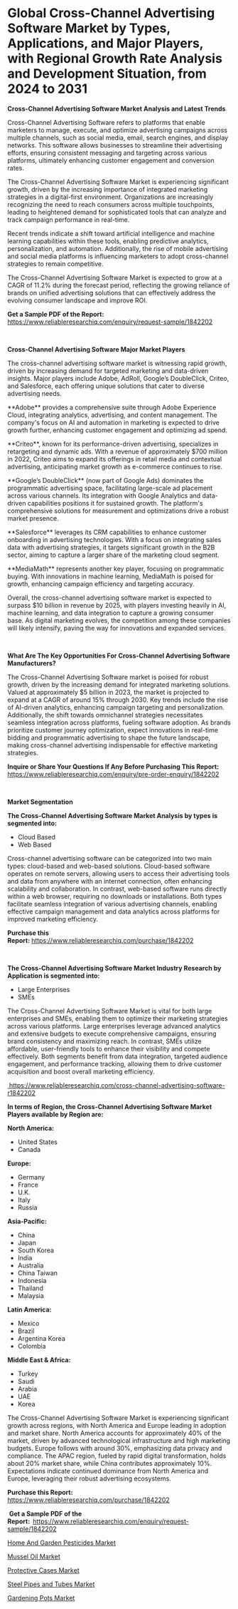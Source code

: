 <p><h1>Global Cross-Channel Advertising Software Market by Types, Applications, and Major Players, with Regional Growth Rate Analysis and Development Situation, from 2024 to 2031</h1></p><p><strong>Cross-Channel Advertising Software Market Analysis and Latest Trends</strong></p>
<p><p>Cross-Channel Advertising Software refers to platforms that enable marketers to manage, execute, and optimize advertising campaigns across multiple channels, such as social media, email, search engines, and display networks. This software allows businesses to streamline their advertising efforts, ensuring consistent messaging and targeting across various platforms, ultimately enhancing customer engagement and conversion rates.</p><p>The Cross-Channel Advertising Software Market is experiencing significant growth, driven by the increasing importance of integrated marketing strategies in a digital-first environment. Organizations are increasingly recognizing the need to reach consumers across multiple touchpoints, leading to heightened demand for sophisticated tools that can analyze and track campaign performance in real-time. </p><p>Recent trends indicate a shift toward artificial intelligence and machine learning capabilities within these tools, enabling predictive analytics, personalization, and automation. Additionally, the rise of mobile advertising and social media platforms is influencing marketers to adopt cross-channel strategies to remain competitive. </p><p>The Cross-Channel Advertising Software Market is expected to grow at a CAGR of 11.2% during the forecast period, reflecting the growing reliance of brands on unified advertising solutions that can effectively address the evolving consumer landscape and improve ROI.</p></p>
<p><strong>Get a Sample PDF of the Report:&nbsp;</strong> <a href="https://www.reliableresearchiq.com/enquiry/request-sample/1842202?utm_campaign=1723&utm_medium=2&utm_source=Github&utm_content=ia&utm_term=16102024&utm_id=cross-channel-advertising-software">https://www.reliableresearchiq.com/enquiry/request-sample/1842202</a></p>
<p>&nbsp;</p>
<p><strong>Cross-Channel Advertising Software Major Market Players</strong></p>
<p><p>The cross-channel advertising software market is witnessing rapid growth, driven by increasing demand for targeted marketing and data-driven insights. Major players include Adobe, AdRoll, Google’s DoubleClick, Criteo, and Salesforce, each offering unique solutions that cater to diverse advertising needs.</p><p>**Adobe** provides a comprehensive suite through Adobe Experience Cloud, integrating analytics, advertising, and content management. The company's focus on AI and automation in marketing is expected to drive growth further, enhancing customer engagement and optimizing ad spend.</p><p>**Criteo**, known for its performance-driven advertising, specializes in retargeting and dynamic ads. With a revenue of approximately $700 million in 2022, Criteo aims to expand its offerings in retail media and contextual advertising, anticipating market growth as e-commerce continues to rise.</p><p>**Google’s DoubleClick** (now part of Google Ads) dominates the programmatic advertising space, facilitating large-scale ad placement across various channels. Its integration with Google Analytics and data-driven capabilities positions it for sustained growth. The platform's comprehensive solutions for measurement and optimizations drive a robust market presence.</p><p>**Salesforce** leverages its CRM capabilities to enhance customer onboarding in advertising technologies. With a focus on integrating sales data with advertising strategies, it targets significant growth in the B2B sector, aiming to capture a larger share of the marketing cloud segment.</p><p>**MediaMath** represents another key player, focusing on programmatic buying. With innovations in machine learning, MediaMath is poised for growth, enhancing campaign efficiency and targeting accuracy.</p><p>Overall, the cross-channel advertising software market is expected to surpass $10 billion in revenue by 2025, with players investing heavily in AI, machine learning, and data integration to capture a growing consumer base. As digital marketing evolves, the competition among these companies will likely intensify, paving the way for innovations and expanded services.</p></p>
<p>&nbsp;</p>
<p><strong>What Are The Key Opportunities For Cross-Channel Advertising Software Manufacturers?</strong></p>
<p><p>The Cross-Channel Advertising Software market is poised for robust growth, driven by the increasing demand for integrated marketing solutions. Valued at approximately $5 billion in 2023, the market is projected to expand at a CAGR of around 15% through 2030. Key trends include the rise of AI-driven analytics, enhancing campaign targeting and personalization. Additionally, the shift towards omnichannel strategies necessitates seamless integration across platforms, fueling software adoption. As brands prioritize customer journey optimization, expect innovations in real-time bidding and programmatic advertising to shape the future landscape, making cross-channel advertising indispensable for effective marketing strategies.</p></p>
<p><strong>Inquire or Share Your Questions If Any Before Purchasing This Report:</strong> <a href="https://www.reliableresearchiq.com/enquiry/pre-order-enquiry/1842202?utm_campaign=1723&utm_medium=2&utm_source=Github&utm_content=ia&utm_term=16102024&utm_id=cross-channel-advertising-software">https://www.reliableresearchiq.com/enquiry/pre-order-enquiry/1842202</a></p>
<p>&nbsp;</p>
<p><strong>Market Segmentation</strong></p>
<p><strong>The Cross-Channel Advertising Software Market Analysis by types is segmented into:</strong></p>
<p><ul><li>Cloud Based</li><li>Web Based</li></ul></p>
<p><p>Cross-channel advertising software can be categorized into two main types: cloud-based and web-based solutions. Cloud-based software operates on remote servers, allowing users to access their advertising tools and data from anywhere with an internet connection, often enhancing scalability and collaboration. In contrast, web-based software runs directly within a web browser, requiring no downloads or installations. Both types facilitate seamless integration of various advertising channels, enabling effective campaign management and data analytics across platforms for improved marketing efficiency.</p></p>
<p><strong>Purchase this Report:&nbsp;</strong><a href="https://www.reliableresearchiq.com/purchase/1842202?utm_campaign=1723&utm_medium=2&utm_source=Github&utm_content=ia&utm_term=16102024&utm_id=cross-channel-advertising-software">https://www.reliableresearchiq.com/purchase/1842202</a></p>
<p>&nbsp;</p>
<p><strong>The Cross-Channel Advertising Software Market Industry Research by Application is segmented into:</strong></p>
<p><ul><li>Large Enterprises</li><li>SMEs</li></ul></p>
<p><p>The Cross-Channel Advertising Software Market is vital for both large enterprises and SMEs, enabling them to optimize their marketing strategies across various platforms. Large enterprises leverage advanced analytics and extensive budgets to execute comprehensive campaigns, ensuring brand consistency and maximizing reach. In contrast, SMEs utilize affordable, user-friendly tools to enhance their visibility and compete effectively. Both segments benefit from data integration, targeted audience engagement, and performance tracking, allowing them to drive customer acquisition and boost overall marketing efficiency.</p></p>
<p><a href="https://www.reliableresearchiq.com/cross-channel-advertising-software-r1842202?utm_campaign=1723&utm_medium=2&utm_source=Github&utm_content=ia&utm_term=16102024&utm_id=cross-channel-advertising-software">&nbsp;https://www.reliableresearchiq.com/cross-channel-advertising-software-r1842202</a></p>
<p><strong>In terms of Region, the Cross-Channel Advertising Software Market Players available by Region are:</strong></p>
<p>
    <p> <strong> North America: </strong>
        <ul>
            <li>United States</li>
            <li>Canada</li>
        </ul>
        </p> 
    <p> <strong> Europe: </strong>
        <ul>
            <li>Germany</li>
            <li>France</li>
            <li>U.K.</li>
            <li>Italy</li>
            <li>Russia</li>
        </ul>
        </p> 
    <p> <strong> Asia-Pacific: </strong>
        <ul>
            <li>China</li>
            <li>Japan</li>
            <li>South Korea</li>
            <li>India</li>
            <li>Australia</li>
            <li>China Taiwan</li>
            <li>Indonesia</li>
            <li>Thailand</li>
            <li>Malaysia</li>
        </ul>
        </p> 
    <p> <strong> Latin America: </strong>
        <ul>
            <li>Mexico</li>
            <li>Brazil</li>
            <li>Argentina Korea</li>
            <li>Colombia</li>
        </ul>
        </p> 
    <p> <strong> Middle East & Africa: </strong>
        <ul>
            <li>Turkey</li>
            <li>Saudi</li>
            <li>Arabia</li>
            <li>UAE</li>
            <li>Korea</li>
        </ul>
    </p>
    </p>
<p><p>The Cross-Channel Advertising Software Market is experiencing significant growth across regions, with North America and Europe leading in adoption and market share. North America accounts for approximately 40% of the market, driven by advanced technological infrastructure and high marketing budgets. Europe follows with around 30%, emphasizing data privacy and compliance. The APAC region, fueled by rapid digital transformation, holds about 20% market share, while China contributes approximately 10%. Expectations indicate continued dominance from North America and Europe, leveraging their robust advertising ecosystems.</p></p>
<p><strong>Purchase this Report: </strong><a href="https://www.reliableresearchiq.com/purchase/1842202?utm_campaign=1723&utm_medium=2&utm_source=Github&utm_content=ia&utm_term=16102024&utm_id=cross-channel-advertising-software">https://www.reliableresearchiq.com/purchase/1842202</a></p>
<p>&nbsp;<strong>Get a Sample PDF of the Report:&nbsp;&nbsp;</strong><a href="https://www.reliableresearchiq.com/enquiry/request-sample/1842202?utm_campaign=1723&utm_medium=2&utm_source=Github&utm_content=ia&utm_term=16102024&utm_id=cross-channel-advertising-software">https://www.reliableresearchiq.com/enquiry/request-sample/1842202</a></p>
<p><strong></strong></p>
<p><p><a href="https://www.linkedin.com/pulse/home-garden-pesticides-mosaic-piecing-together-global-market-qgy3c?utm_campaign=1723&utm_medium=2&utm_source=Github&utm_content=ia&utm_term=16102024&utm_id=cross-channel-advertising-software">Home And Garden Pesticides Market</a></p><p><a href="https://www.linkedin.com/pulse/mussel-oil-market-size-share-analysis-growth-trends-forecasts-kytce?utm_campaign=1723&utm_medium=2&utm_source=Github&utm_content=ia&utm_term=16102024&utm_id=cross-channel-advertising-software">Mussel Oil Market</a></p><p><a href="https://www.linkedin.com/pulse/protective-cases-market-trends-detailed-study-its-segmentation-aqrpe?utm_campaign=1723&utm_medium=2&utm_source=Github&utm_content=ia&utm_term=16102024&utm_id=cross-channel-advertising-software">Protective Cases Market</a></p><p><a href="https://www.linkedin.com/pulse/emerging-technologies-reshaping-steel-pipes-tubes-market-impact-i77te?utm_campaign=1723&utm_medium=2&utm_source=Github&utm_content=ia&utm_term=16102024&utm_id=cross-channel-advertising-software">Steel Pipes and Tubes Market</a></p><p><a href="https://www.linkedin.com/pulse/gardening-pots-market-trends-growth-outlook-2024-2031-brainorm-515gf?utm_campaign=1723&utm_medium=2&utm_source=Github&utm_content=ia&utm_term=16102024&utm_id=cross-channel-advertising-software">Gardening Pots Market</a></p></p>